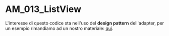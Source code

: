 # AM_013_ListView

L'interesse di questo codice sta nell'uso del **design pattern** dell'adapter, per un esempio rimandiamo ad un nostro materiale: [qui](https://github.com/divino-marchese/zuccante/tree/master/java/pattern/adapter).